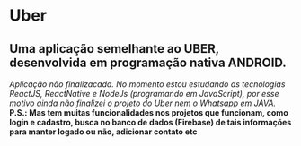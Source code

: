 # Uber
## Uma aplicação semelhante ao UBER, desenvolvida em programação nativa ANDROID.

*Aplicação não finalizacada. No momento estou estudando as tecnologias ReactJS, ReactNative e NodeJs (programando em JavaScript), por esse motivo ainda não finalizei o projeto do Uber nem o Whatsapp em JAVA.*
<br />
**P.S.: Mas tem muitas funcionalidades nos projetos que funcionam, como login e cadastro, busca no banco de dados (Firebase) de tais informações para manter logado ou não, adicionar contato etc**
